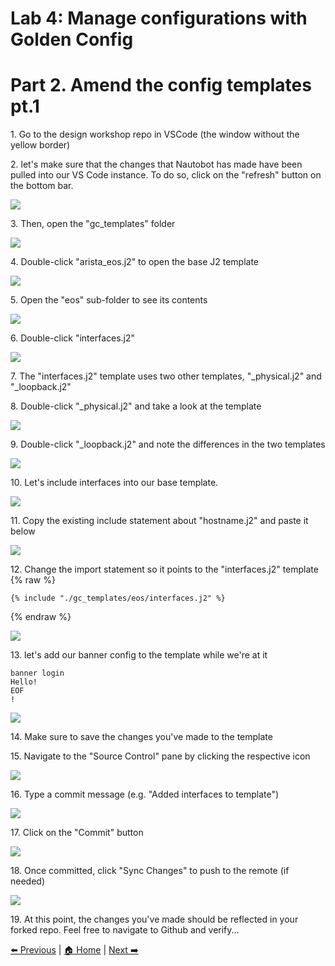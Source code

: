 # Lab 4: Manage configurations with Golden Config
# Part 2. Amend the config templates pt.1


1\. Go to the design workshop repo in VSCode (the window without the yellow border)

2\. let's make sure that the changes that Nautobot has made have been pulled into our VS Code instance. To do so, click on the "refresh" button on the bottom bar.

![](https://ajeuwbhvhr.cloudimg.io/https://colony-recorder.s3.amazonaws.com/files/2025-10-20/4d99ce08-86e8-42b4-be13-3b908146243e/ascreenshot.jpeg?tl_px=0,1606&br_px=1528,2461&force_format=jpeg&q=100&width=1120.0&wat=1&wat_opacity=0.7&wat_gravity=northwest&wat_url=https://colony-recorder.s3.us-west-1.amazonaws.com/images/watermarks/FB923C_standard.png&wat_pad=91,543)

3\. Then, open the "gc_templates" folder

![](https://ajeuwbhvhr.cloudimg.io/https://colony-recorder.s3.amazonaws.com/files/2025-10-20/507c0610-7f25-4a9f-b84b-7fba8d84e879/ascreenshot.jpeg?tl_px=0,199&br_px=1528,1053&force_format=jpeg&q=100&width=1120.0&wat=1&wat_opacity=0.7&wat_gravity=northwest&wat_url=https://colony-recorder.s3.us-west-1.amazonaws.com/images/watermarks/FB923C_standard.png&wat_pad=54,171)

4\. Double-click "arista_eos.j2" to open the base J2 template

![](https://ajeuwbhvhr.cloudimg.io/https://colony-recorder.s3.amazonaws.com/files/2025-10-20/0c475fde-57ea-4ae8-8bcf-50c6b3a673a8/ascreenshot.jpeg?tl_px=0,197&br_px=1965,1295&force_format=jpeg&q=100&width=1120.0&wat=1&wat_opacity=0.7&wat_gravity=northwest&wat_url=https://colony-recorder.s3.us-west-1.amazonaws.com/images/watermarks/FB923C_standard.png&wat_pad=97,169)

5\. Open the "eos" sub-folder to see its contents

![](https://ajeuwbhvhr.cloudimg.io/https://colony-recorder.s3.amazonaws.com/files/2025-10-20/e517d1f3-e386-4f13-8a6a-5d5a919717f1/ascreenshot.jpeg?tl_px=0,204&br_px=1965,1303&force_format=jpeg&q=100&width=1120.0&wat=1&wat_opacity=0.7&wat_gravity=northwest&wat_url=https://colony-recorder.s3.us-west-1.amazonaws.com/images/watermarks/FB923C_standard.png&wat_pad=44,142)


6\. Double-click "interfaces.j2"

![](https://ajeuwbhvhr.cloudimg.io/https://colony-recorder.s3.amazonaws.com/files/2025-10-20/7430c910-0c0f-4fb7-9635-f9dd98ac7fc2/ascreenshot.jpeg?tl_px=0,203&br_px=1965,1302&force_format=jpeg&q=100&width=1120.0&wat=1&wat_opacity=0.7&wat_gravity=northwest&wat_url=https://colony-recorder.s3.us-west-1.amazonaws.com/images/watermarks/FB923C_standard.png&wat_pad=117,228)


7\. The "interfaces.j2" template uses two other templates, "_physical.j2" and "_loopback.j2"


8\. Double-click "_physical.j2" and take a look at the template

![](https://ajeuwbhvhr.cloudimg.io/https://colony-recorder.s3.amazonaws.com/files/2025-10-20/f361025d-11da-4f9f-a990-5a6001938a62/ascreenshot.jpeg?tl_px=0,198&br_px=1965,1296&force_format=jpeg&q=100&width=1120.0&wat=1&wat_opacity=0.7&wat_gravity=northwest&wat_url=https://colony-recorder.s3.us-west-1.amazonaws.com/images/watermarks/FB923C_standard.png&wat_pad=108,190)

9\. Double-click "_loopback.j2" and note the differences in the two templates

![](https://ajeuwbhvhr.cloudimg.io/https://colony-recorder.s3.amazonaws.com/files/2025-10-20/5a5e795c-a349-41c7-bc5e-e553b7c58a82/ascreenshot.jpeg?tl_px=0,197&br_px=1965,1296&force_format=jpeg&q=100&width=1120.0&wat=1&wat_opacity=0.7&wat_gravity=northwest&wat_url=https://colony-recorder.s3.us-west-1.amazonaws.com/images/watermarks/FB923C_standard.png&wat_pad=95,171)


10\. Let's include interfaces into our base template.

![](https://ajeuwbhvhr.cloudimg.io/https://colony-recorder.s3.amazonaws.com/files/2025-10-20/61bf70fc-3f1b-435b-a6bc-7561f3c1d7cc/ascreenshot.jpeg?tl_px=600,302&br_px=2565,1401&force_format=jpeg&q=100&width=1120.0&wat=1&wat_opacity=0.7&wat_gravity=northwest&wat_url=https://colony-recorder.s3.us-west-1.amazonaws.com/images/watermarks/FB923C_standard.png&wat_pad=409,335)


11\. Copy the existing include statement about "hostname.j2" and paste it below

![](https://ajeuwbhvhr.cloudimg.io/https://colony-recorder.s3.amazonaws.com/files/2025-10-20/456fb528-639b-4b8b-9542-d46240d96d00/ascreenshot.jpeg?tl_px=601,443&br_px=2321,1405&force_format=jpeg&q=100&width=1120.0)

12\. Change the import statement so it points to the "interfaces.j2" template
{% raw %}
```jinja
{% include "./gc_templates/eos/interfaces.j2" %}
```
{% endraw %}

![](https://ajeuwbhvhr.cloudimg.io/https://colony-recorder.s3.amazonaws.com/files/2025-10-20/47a172a0-a3d2-4336-bac3-e35f4f5e2ac3/ascreenshot.jpeg?tl_px=585,715&br_px=2551,1814&force_format=jpeg&q=100&width=1120.0&wat=1&wat_opacity=0.7&wat_gravity=northwest&wat_url=https://colony-recorder.s3.us-west-1.amazonaws.com/images/watermarks/FB923C_standard.png&wat_pad=483,410)


13\. let's add our banner config to the template while we're at it

```
banner login
Hello!
EOF
!
```

![](https://ajeuwbhvhr.cloudimg.io/https://colony-recorder.s3.amazonaws.com/files/2025-10-20/1e932194-28a0-4b41-8db3-8c9bb25f186f/ascreenshot.jpeg?tl_px=588,834&br_px=2554,1933&force_format=jpeg&q=100&width=1120.0&wat=1&wat_opacity=0.7&wat_gravity=northwest&wat_url=https://colony-recorder.s3.us-west-1.amazonaws.com/images/watermarks/FB923C_standard.png&wat_pad=325,233)

14\. Make sure to save the changes you've made to the template


15\. Navigate to the "Source Control" pane by clicking the respective icon

![](https://ajeuwbhvhr.cloudimg.io/https://colony-recorder.s3.amazonaws.com/files/2025-10-20/3151c8e5-2a8a-4dfd-8e6d-2c71dfbe5179/ascreenshot.jpeg?tl_px=0,196&br_px=1965,1295&force_format=jpeg&q=100&width=1120.0&wat=1&wat_opacity=0.7&wat_gravity=northwest&wat_url=https://colony-recorder.s3.us-west-1.amazonaws.com/images/watermarks/FB923C_standard.png&wat_pad=-9,114)


16\. Type a commit message (e.g. "Added interfaces to template")

![](https://ajeuwbhvhr.cloudimg.io/https://colony-recorder.s3.amazonaws.com/files/2025-10-20/e1503756-a9f1-4d39-9167-615f2cad93d2/ascreenshot.jpeg?tl_px=0,202&br_px=1965,1300&force_format=jpeg&q=100&width=1120.0&wat=1&wat_opacity=0.7&wat_gravity=northwest&wat_url=https://colony-recorder.s3.us-west-1.amazonaws.com/images/watermarks/FB923C_standard.png&wat_pad=232,150)

17\. Click on the "Commit" button

![](https://ajeuwbhvhr.cloudimg.io/https://colony-recorder.s3.amazonaws.com/files/2025-10-20/af3be822-711a-4350-a6a8-e98ae2bf6f80/ascreenshot.jpeg?tl_px=0,196&br_px=1965,1295&force_format=jpeg&q=100&width=1120.0&wat=1&wat_opacity=0.7&wat_gravity=northwest&wat_url=https://colony-recorder.s3.us-west-1.amazonaws.com/images/watermarks/FB923C_standard.png&wat_pad=228,103)

18\. Once committed, click "Sync Changes" to push to the remote (if needed)

![](https://ajeuwbhvhr.cloudimg.io/https://colony-recorder.s3.amazonaws.com/files/2025-10-20/fe48ff8a-cc6f-4116-b309-5c0f22d20f58/ascreenshot.jpeg?tl_px=0,202&br_px=1965,1300&force_format=jpeg&q=100&width=1120.0&wat=1&wat_opacity=0.7&wat_gravity=northwest&wat_url=https://colony-recorder.s3.us-west-1.amazonaws.com/images/watermarks/FB923C_standard.png&wat_pad=228,100)


19\. At this point, the changes you've made should be reflected in your forked repo. Feel free to navigate to Github and verify...

[⬅️ Previous](./40.introduction_to_golden_config.md) | [🏠 Home](index.md) | [Next ➡️](./42.fun_with_config_compliance_and_remediation_pt.1.md)
